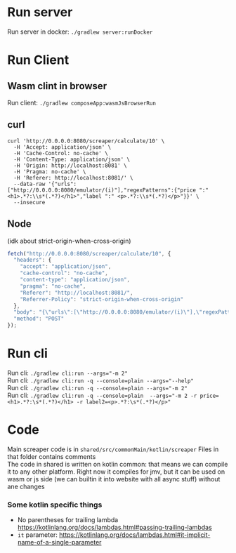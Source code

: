 # Run server
Run server in docker: `./gradlew server:runDocker`
# Run Client
## Wasm clint in browser
Run client: `./gradlew composeApp:wasmJsBrowserRun`

## curl
```shell
curl 'http://0.0.0.0:8080/screaper/calculate/10' \
  -H 'Accept: application/json' \
  -H 'Cache-Control: no-cache' \
  -H 'Content-Type: application/json' \
  -H 'Origin: http://localhost:8081' \
  -H 'Pragma: no-cache' \
  -H 'Referer: http://localhost:8081/' \
  --data-raw '{"urls":["http://0.0.0.0:8080/emulator/(i)"],"regexPatterns":{"price ":" <h1>.*?:\\s*(.*?)</h1>","label ":" <p>.*?:\\s*(.*?)</p>"}}' \
  --insecure
```

## Node 
(idk about strict-origin-when-cross-origin)
```javascript
fetch("http://0.0.0.0:8080/screaper/calculate/10", {
  "headers": {
    "accept": "application/json",
    "cache-control": "no-cache",
    "content-type": "application/json",
    "pragma": "no-cache",
    "Referer": "http://localhost:8081/",
    "Referrer-Policy": "strict-origin-when-cross-origin"
  },
  "body": "{\"urls\":[\"http://0.0.0.0:8080/emulator/(i)\"],\"regexPatterns\":{\"price \":\" <h1>.*?:\\\\s*(.*?)</h1>\",\"label \":\" <p>.*?:\\\\s*(.*?)</p>\"}}",
  "method": "POST"
});
```

# Run cli
Run cli: `./gradlew cli:run --args="-m 2"`  
Run cli: `./gradlew cli:run -q --console=plain --args="--help"`  
Run cli: `./gradlew cli:run -q --console=plain --args="-m 2"`  
Run cli: `./gradlew cli:run -q --console=plain  --args="-m 2 -r price=<h1>.*?:\s*(.*?)</h1> -r label2=<p>.*?:\s*(.*?)</p>"`  


# Code
Main screaper code is in `shared/src/commonMain/kotlin/screaper`
Files in that folder contains comments  
The code in shared is written on kotlin common: that means we can compile it to any other platform. Right now it 
compiles for jmv, but it can be used on wasm or js side (we can builtin it into website with all async stuff) without 
ane changes


### Some kotlin specific things  
 - No parentheses for trailing lambda https://kotlinlang.org/docs/lambdas.html#passing-trailing-lambdas  
 - `it` parameter: https://kotlinlang.org/docs/lambdas.html#it-implicit-name-of-a-single-parameter
